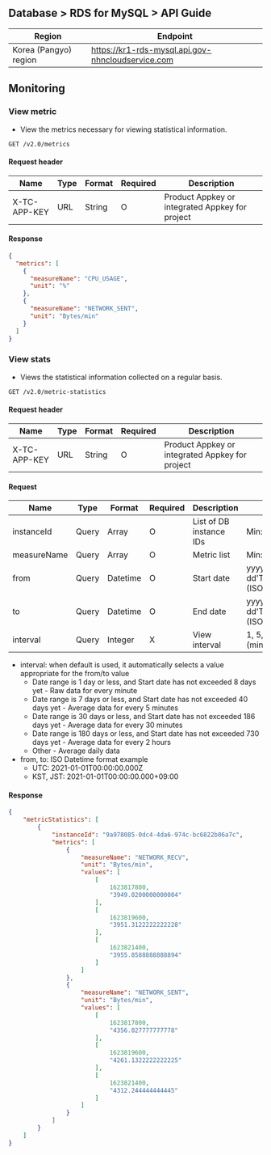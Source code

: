 ## Database > RDS for MySQL > API Guide

| Region                    | Endpoint                                  |
|---------------------------|-------------------------------------------|
| Korea (Pangyo) region     | https://kr1-rds-mysql.api.gov-nhncloudservice.com |

## Monitoring

### View metric

- View the metrics necessary for viewing statistical information.

```
GET /v2.0/metrics
```

#### Request header

| Name         | Type | Format | Required | Description                                     |
|--------------|------|--------|----------|-------------------------------------------------|
| X-TC-APP-KEY | URL  | String | O        | Product Appkey or integrated Appkey for project |

#### Response

```json
{
  "metrics": [
    {
      "measureName": "CPU_USAGE",
      "unit": "%"
    },
    {
      "measureName": "NETWORK_SENT",
      "unit": "Bytes/min"
    }
  ]
}
```

### View stats

- Views the statistical information collected on a regular basis.

```
GET /v2.0/metric-statistics
```

#### Request header

| Name         | Type | Format | Required | Description                                     |
|--------------|------|--------|----------|-------------------------------------------------|
| X-TC-APP-KEY | URL  | String | O        | Product Appkey or integrated Appkey for project |

#### Request

| Name        | Type  | Format   | Required | Description             | Constraints                                 |
|-------------|-------|----------|----------|-------------------------|---------------------------------------------|
| instanceId  | Query | Array    | O        | List of DB instance IDs | Min:1, Max: 20                              |
| measureName | Query | Array    | O        | Metric list             | Min:1                                       |
| from        | Query | Datetime | O        | Start date              | yyyy-MM-dd'T'HH:mm:ss.SSSXXX (ISO Datetime) |
| to          | Query | Datetime | O        | End date                | yyyy-MM-dd'T'HH:mm:ss.SSSXXX (ISO Datetime) |
| interval    | Query | Integer  | X        | View interval           | 1, 5, 30, 120, 1440 (minutes)               |

- interval: when default is used, it automatically selects a value appropriate for the from/to value
    - Date range is 1 day or less, and Start date has not exceeded 8 days yet - Raw data for every minute
    - Date range is 7 days or less, and Start date has not exceeded 40 days yet - Average data for every 5 minutes
    - Date range is 30 days or less, and Start date has not exceeded 186 days yet - Average data for every 30 minutes
    - Date range is 180 days or less, and Start date has not exceeded 730 days yet - Average data for every 2 hours
    - Other - Average daily data
- from, to: ISO Datetime format example
    - UTC: 2021-01-01T00:00:00.000Z
    - KST, JST: 2021-01-01T00:00:00.000+09:00

#### Response

```json
{
    "metricStatistics": [
        {
            "instanceId": "9a978085-0dc4-4da6-974c-bc6822b06a7c",
            "metrics": [
                {
                    "measureName": "NETWORK_RECV",
                    "unit": "Bytes/min",
                    "values": [
                        [
                            1623817800,
                            "3949.0200000000004"
                        ],
                        [
                            1623819600,
                            "3951.3122222222228"
                        ],
                        [
                            1623821400,
                            "3955.8588888888894"
                        ]
                    ]
                },
                {
                    "measureName": "NETWORK_SENT",
                    "unit": "Bytes/min",
                    "values": [
                        [
                            1623817800,
                            "4356.027777777778"
                        ],
                        [
                            1623819600,
                            "4261.1322222222225"
                        ],
                        [
                            1623821400,
                            "4312.244444444445"
                        ]
                    ]
                }
            ]
        }
    ]
}
```
